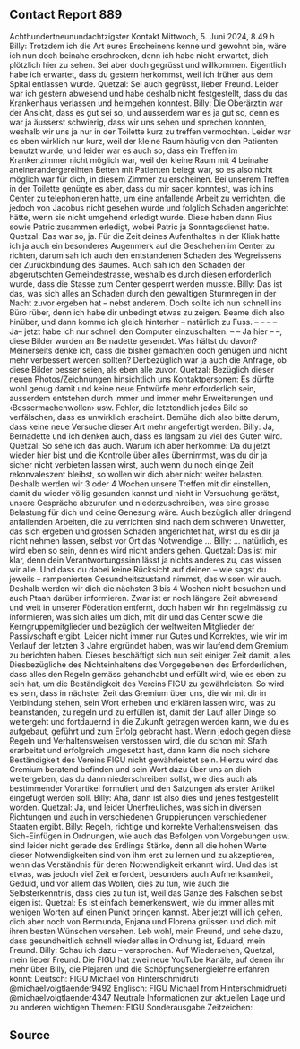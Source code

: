 ## Contact Report 889
Achthundertneunundachtzigster Kontakt
Mittwoch, 5. Juni 2024, 8.49 h
Billy:
Trotzdem ich die Art eures Erscheinens kenne und gewohnt bin, wäre ich nun doch beinahe erschrocken, denn ich habe nicht erwartet, dich plötzlich hier zu sehen. Sei aber doch gegrüsst und willkommen. Eigentlich habe ich erwartet, dass du gestern herkommst, weil ich früher aus dem Spital entlassen wurde.
Quetzal:
Sei auch gegrüsst, lieber Freund. Leider war ich gestern abwesend und habe deshalb nicht festgestellt, dass du das Krankenhaus verlassen und heimgehen konntest.
Billy:
Die Oberärztin war der Ansicht, dass es gut sei so, und ausserdem war es ja gut so, denn es war ja äusserst schwierig, dass wir uns sehen und sprechen konnten, weshalb wir uns ja nur in der Toilette kurz zu treffen vermochten. Leider war es eben wirklich nur kurz, weil der kleine Raum häufig von den Patienten benutzt wurde, und leider war es auch so, dass ein Treffen im Krankenzimmer nicht möglich war, weil der kleine Raum mit 4 beinahe aneinerandergereihten Betten mit Patienten belegt war, so es also nicht möglich war für dich, in diesem Zimmer zu erscheinen. Bei unserem Treffen in der Toilette genügte es aber, dass du mir sagen konntest, was ich ins Center zu telephonieren hatte, um eine anfallende Arbeit zu verrichten, die jedoch von Jacobus nicht gesehen wurde und folglich Schaden angerichtet hätte, wenn sie nicht umgehend erledigt wurde. Diese haben dann Pius sowie Patric zusammen erledigt, wobei Patric ja Sonntagsdienst hatte.
Quetzal:
Das war so, ja. Für die Zeit deines Aufenthaltes in der Klink hatte ich ja auch ein besonderes Augenmerk auf die Geschehen im Center zu richten, darum sah ich auch den entstandenen Schaden des Wegreissens der Zurückbindung des Baumes. Auch sah ich den Schaden der abgerutschten Gemeindestrasse, weshalb es durch diesen erforderlich wurde, dass die Stasse zum Center gesperrt werden musste.
Billy:
Das ist das, was sich alles an Schaden durch den gewaltigen Sturmregen in der Nacht zuvor ergeben hat – nebst anderem. Doch sollte ich nun schnell ins Büro rüber, denn ich habe dir unbedingt etwas zu zeigen. Beame dich also hinüber, und dann komme ich gleich hinterher – natürlich zu Fuss. – – – – Ja– jetzt habe ich nur schnell den Computer einzuschalten. – – Ja hier – –, diese Bilder wurden an Bernadette gesendet. Was hältst du davon? Meinerseits denke ich, dass die bisher gemachten doch genügen und nicht mehr verbessert werden sollten? Derbezüglich war ja auch die Anfrage, ob diese Bilder besser seien, als eben alle zuvor.
Quetzal:
Bezüglich dieser neuen Photos/Zeichnungen hinsichtlich uns Kontaktpersonen: Es dürfte wohl genug damit und keine neue Entwürfe mehr erforderlich sein, ausserdem entstehen durch immer und immer mehr Erweiterungen und ‹Bessermachenwollen› usw. Fehler, die letztendlich jedes Bild so verfälschen, dass es unwirklich erscheint. Bemühe dich also bitte darum, dass keine neue Versuche dieser Art mehr angefertigt werden.
Billy:
Ja, Bernadette und ich denken auch, dass es langsam zu viel des Guten wird.
Quetzal:
So sehe ich das auch. Warum ich aber herkomme: Da du jetzt wieder hier bist und die Kontrolle über alles übernimmst, was du dir ja sicher nicht verbieten lassen wirst, auch wenn du noch einige Zeit rekonvaleszent bleibst, so wollen wir dich aber nicht weiter belasten. Deshalb werden wir 3 oder 4 Wochen unsere Treffen mit dir einstellen, damit du wieder völlig gesunden kannst und nicht in Versuchung gerätst, unsere Gespräche abzurufen und niederzuschreiben, was eine grosse Belastung für dich und deine Genesung wäre. Auch bezüglich aller dringend anfallenden Arbeiten, die zu verrichten sind nach dem schweren Unwetter, das sich ergeben und grossen Schaden angerichtet hat, wirst du es dir ja nicht nehmen lassen, selbst vor Ort das Notwendige …
Billy:
… natürlich, es wird eben so sein, denn es wird nicht anders gehen.
Quetzal:
Das ist mir klar, denn dein Verantwortungssinn lässt ja nichts anderes zu, das wissen wir alle. Und dass du dabei keine Rücksicht auf deinen – wie sagst du jeweils – ramponierten Gesundheitszustand nimmst, das wissen wir auch. Deshalb werden wir dich die nächsten 3 bis 4 Wochen nicht besuchen und auch Ptaah darüber informieren. Zwar ist er noch längere Zeit abwesend und weit in unserer Föderation entfernt, doch haben wir ihn regelmässig zu informieren, was sich alles um dich, mit dir und das Center sowie die Kerngruppemitglieder und bezüglich der weltweiten Mitglieder der Passivschaft ergibt. Leider nicht immer nur Gutes und Korrektes, wie wir im Verlauf der letzten 3 Jahre ergründet haben, was wir laufend dem Gremium zu berichten haben. Dieses beschäftigt sich nun seit einiger Zeit damit, alles Diesbezügliche des Nichteinhaltens des Vorgegebenen des Erforderlichen, dass alles den Regeln gemäss gehandhabt und erfüllt wird, wie es eben zu sein hat, um die Beständigkeit des Vereins FIGU zu gewährleisten. So wird es sein, dass in nächster Zeit das Gremium über uns, die wir mit dir in Verbindung stehen, sein Wort erheben und erklären lassen wird, was zu beanstanden, zu regeln und zu erfüllen ist, damit der Lauf aller Dinge so weitergeht und fortdauernd in die Zukunft getragen werden kann, wie du es aufgebaut, geführt und zum Erfolg gebracht hast. Wenn jedoch gegen diese Regeln und Verhaltensweisen verstossen wird, die du schon mit Sfath erarbeitet und erfolgreich umgesetzt hast, dann kann die noch sichere Beständigkeit des Vereins FIGU nicht gewährleistet sein. Hierzu wird das Gremium beratend befinden und sein Wort dazu über uns an dich weitergeben, das du dann niederschreiben sollst, wie dies auch als bestimmender Vorartikel formuliert und den Satzungen als erster Artikel eingefügt werden soll.
Billy:
Aha, dann ist also dies und jenes festgestellt worden.
Quetzal:
Ja, und leider Unerfreuliches, was sich in diversen Richtungen und auch in verschiedenen Gruppierungen verschiedener Staaten ergibt.
Billy:
Regeln, richtige und korrekte Verhaltensweisen, das Sich-Einfügen in Ordnungen, wie auch das Befolgen von Vorgebungen usw. sind leider nicht gerade des Erdlings Stärke, denn all die hohen Werte dieser Notwendigkeiten sind von ihm erst zu lernen und zu akzeptieren, wenn das Verständnis für deren Notwendigkeit erkannt wird. Und das ist etwas, was jedoch viel Zeit erfordert, besonders auch Aufmerksamkeit, Geduld, und vor allem das Wollen, dies zu tun, wie auch die Selbsterkenntnis, dass dies zu tun ist, weil das Ganze des Falschen selbst eigen ist.
Quetzal:
Es ist einfach bemerkenswert, wie du immer alles mit wenigen Worten auf einen Punkt bringen kannst. Aber jetzt will ich gehen, dich aber noch von Bermunda, Enjana und Florena grüssen und dich mit ihren besten Wünschen versehen. Leb wohl, mein Freund, und sehe dazu, dass gesundheitlich schnell wieder alles in Ordnung ist, Eduard, mein Freund.
Billy:
Schau ich dazu – versprochen. Auf Wiedersehen, Quetzal, mein lieber Freund.
Die FIGU hat zwei neue YouTube Kanäle, auf denen ihr mehr über Billy,
die Plejaren und die Schöpfungsenergielehre erfahren könnt:
Deutsch:
FIGU
Michael von Hinterschmidrüti
@michaelvoigtlaender9492
Englisch:
FIGU
Michael from Hinterschmidrueti
@michaelvoigtlaender4347
Neutrale Informationen zur aktuellen Lage und zu anderen wichtigen Themen:
FIGU
Sonderausgabe Zeitzeichen:
## Source